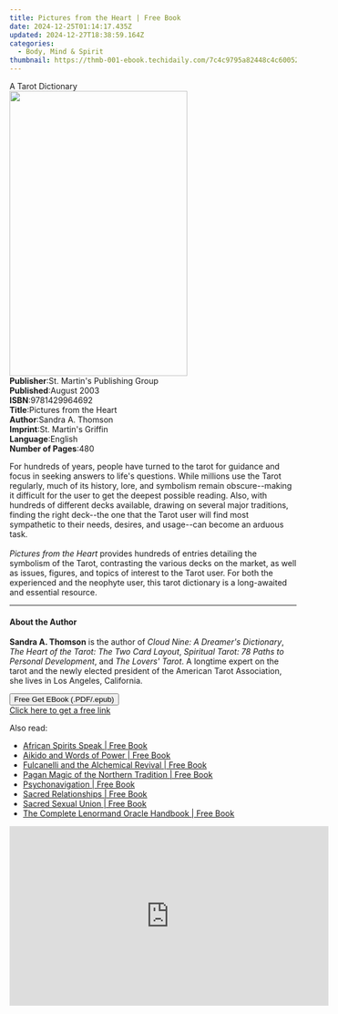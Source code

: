 ```yaml
---
title: Pictures from the Heart | Free Book
date: 2024-12-25T01:14:17.435Z
updated: 2024-12-27T18:38:59.164Z
categories:
  - Body, Mind & Spirit
thumbnail: https://thmb-001-ebook.techidaily.com/7c4c9795a82448c4c60052cd86a097f081e2458f7983be49ab3467a125d2853d.jpg
---
```

<main id="book-container">
  <div class="flex flex-col">
    <div class="book-brief flex-1 py-6 px-4 sm:p-6 md:py-10 md:px-8">
      <!-- brief-->
      <div class="book-brief-main">A Tarot Dictionary</div>
    </div>
    <div
      class="book-meta-info flex-1 grid gap-4 col-start-1 col-end-3 row-start-1 sm:mb-6 sm:grid-cols-4 lg:gap-6 lg:col-start-2 lg:row-end-6 lg:row-span-6 lg:mb-0"
    >
      <div
        class="book-meta-info-left place-content-center mt-4 p-4 text-sm leading-6 col-start-2 col-span-2 dark:text-slate-400"
      >
        <img
          class="w-full h-500 object-cover rounded-lg sm:h-255 sm:col-span-2 lg:col-span-full"
          src="https://img-001-ebook.techidaily.com/617a87590d418233b44e2486b13611a9bba7ceac08d7997a9ee79092f830971a.jpg"
          alt=""
          width="312"
          height="500"
        />
      </div>
      <div
        class="book-meta-info-right mt-2 col-start-1 row-start-2 col-span-3 self-center"
      >
        <!-- meta data  -->
        <div class="flex flex-col px-4 md:px-8">
          <div class="flex-1">
            <strong>Publisher</strong>:<span class="px-2"
              >St. Martin&#39;s Publishing Group</span
            >
          </div>
          <div class="flex-1">
            <strong>Published</strong>:<span class="px-2">August 2003</span>
          </div>
          <div class="flex-1">
            <strong>ISBN</strong>:<span class="px-2">9781429964692</span>
          </div>
          <div class="flex-1">
            <strong>Title</strong>:<span class="px-2"
              >Pictures from the Heart</span
            >
          </div>
          <div class="flex-1">
            <strong>Author</strong>:<span class="px-2">Sandra A. Thomson</span>
          </div>
          <div class="flex-1">
            <strong>Imprint</strong>:<span class="px-2"
              >St. Martin&#39;s Griffin</span
            >
          </div>
          <div class="flex-1">
            <strong>Language</strong>:<span class="px-2">English</span>
          </div>
          <div class="flex-1">
            <strong>Number of Pages</strong>:<span class="px-2">480</span>
          </div>
        </div>
      </div>
    </div>
    <div class="book-description flex-1 py-6 px-4 sm:p-6 md:py-10 md:px-8">
      <div class="book-description-main">
        <div accordion-content="" id="description">
          <p>
            For hundreds of years, people have turned to the tarot for guidance
            and focus in seeking answers to life's questions. While millions use
            the Tarot regularly, much of its history, lore, and symbolism remain
            obscure--making it difficult for the user to get the deepest
            possible reading. Also, with hundreds of different decks available,
            drawing on several major traditions, finding the right deck--the one
            that the Tarot user will find most sympathetic to their needs,
            desires, and usage--can become an arduous task.<br /><br /><i
              >Pictures from the Heart</i
            >
            provides hundreds of entries detailing the symbolism of the Tarot,
            contrasting the various decks on the market, as well as issues,
            figures, and topics of interest to the Tarot user. For both the
            experienced and the neophyte user, this tarot dictionary is a
            long-awaited and essential resource.
          </p>
        </div>
      </div>
    </div>
    <div class="book-excerpts flex-1 py-6 px-4 sm:p-6 md:py-10 md:px-8">
      <!-- excerpts-->
      <div class="book-excerpts-main">
        <hr />
        <h4 class="placeholder placeholder-heading">
          <span>About the Author</span>
        </h4>
        <p></p>
        <p>
          <b>Sandra A. Thomson</b> is the author of
          <i>Cloud Nine: A Dreamer's Dictionary</i>,
          <i>The Heart of the Tarot: The Two Card Layout</i>,
          <i>Spiritual Tarot: 78 Paths to Personal Development</i>, and
          <i>The Lovers' Tarot</i>. A longtime expert on the tarot and the newly
          elected president of the American Tarot Association, she lives in Los
          Angeles, California.
        </p>
        <p></p>
      </div>
    </div>
    <div
      class="book-about-author flex-1 py-6 px-4 sm:p-6 md:py-10 md:px-8"
    ></div>
    <div class="book-free-get flex-1 py-6 px-4 sm:p-6 md:py-10 md:px-8">
      <button
        id="btn-free-get"
        class="bg-blue-500 hover:bg-blue-700 text-white font-bold py-2 px-4 rounded"
      >
        Free Get EBook (.PDF/.epub)
      </button>
      <div id="countdown-display" class="px-2 text-lg mt-2"></div>
      <a
        id="free-link"
        class="hidden bg-blue-500 hover:bg-blue-700 text-white font-bold py-2 px-4 rounded"
        href="https://www.ebooks.com/en-us/book/764737/pictures-from-the-heart/sandra-a-thomson/"
        target="_blank"
        >Click here to get a free link</a
      >
    </div>
    <script>
      let countdownTime = 0;
      let countdownInterval = null;
      document
        .getElementById('btn-free-get')
        .addEventListener('click', startCountdown);
      function startCountdown() {
        countdownTime = new Date().getTime() + 60000 * 3;
        countdownInterval = setInterval(updateCountdown, 1000);
        document.getElementById('btn-free-get').disabled = true;
        document
          .getElementById('btn-free-get')
          .classList.add('bg-gray-500', 'cursor-not-allowed');
      }
      function updateCountdown() {
        let currentTime = new Date().getTime();
        let timeLeft = countdownTime - currentTime;
        let secondsLeft = Math.floor(timeLeft / 1000);
        document.getElementById('countdown-display').innerHTML =
          `Remaining time: ${secondsLeft} seconds.`;
        if (secondsLeft <= 0) {
          clearInterval(countdownInterval);
          document.getElementById('btn-free-get').classList.add('hidden');
          document.getElementById('free-link').classList.remove('hidden');
          document.getElementById('countdown-display').innerHTML = '';
        }
      }
    </script>
  </div>
</main>

<ins class="adsbygoogle"
      style="display:block"
      data-ad-client="ca-pub-7571918770474297"
      data-ad-slot="8358498916"
      data-ad-format="auto"
      data-full-width-responsive="true"></ins>
    

<span class="atpl-alsoreadstyle">Also read:</span>
<div><ul>
<li><a href="https://novels-ebooks.techidaily.com/95782711-9781620553497-african-spirits-speak/"><u>African Spirits Speak | Free Book</u></a></li>
<li><a href="https://novels-ebooks.techidaily.com/95782706-9781594777745-aikido-and-words-of-power/"><u>Aikido and Words of Power | Free Book</u></a></li>
<li><a href="https://novels-ebooks.techidaily.com/95782705-9781620553350-fulcanelli-and-the-alchemical-revival/"><u>Fulcanelli and the Alchemical Revival | Free Book</u></a></li>
<li><a href="https://novels-ebooks.techidaily.com/95782707-9781620553909-pagan-magic-of-the-northern-tradition/"><u>Pagan Magic of the Northern Tradition | Free Book</u></a></li>
<li><a href="https://novels-ebooks.techidaily.com/95782708-9781594778537-psychonavigation/"><u>Psychonavigation | Free Book</u></a></li>
<li><a href="https://novels-ebooks.techidaily.com/95782710-9781620555507-sacred-relationships/"><u>Sacred Relationships | Free Book</u></a></li>
<li><a href="https://novels-ebooks.techidaily.com/95782709-9781620551493-sacred-sexual-union/"><u>Sacred Sexual Union | Free Book</u></a></li>
<li><a href="https://novels-ebooks.techidaily.com/95782712-9781620553268-the-complete-lenormand-oracle-handbook/"><u>The Complete Lenormand Oracle Handbook | Free Book</u></a></li>
</ul></div>

<!-- affiliate ads begin -->
<iframe width="560" height="315" src="https://www.youtube.com/embed/Rxyki8-Y630?si=dHLkIxG59zdlZeN0" title="YouTube video player" frameborder="0" allow="accelerometer; autoplay; clipboard-write; encrypted-media; gyroscope; picture-in-picture; web-share" referrerpolicy="strict-origin-when-cross-origin" allowfullscreen></iframe>
<!-- affiliate ads end -->

